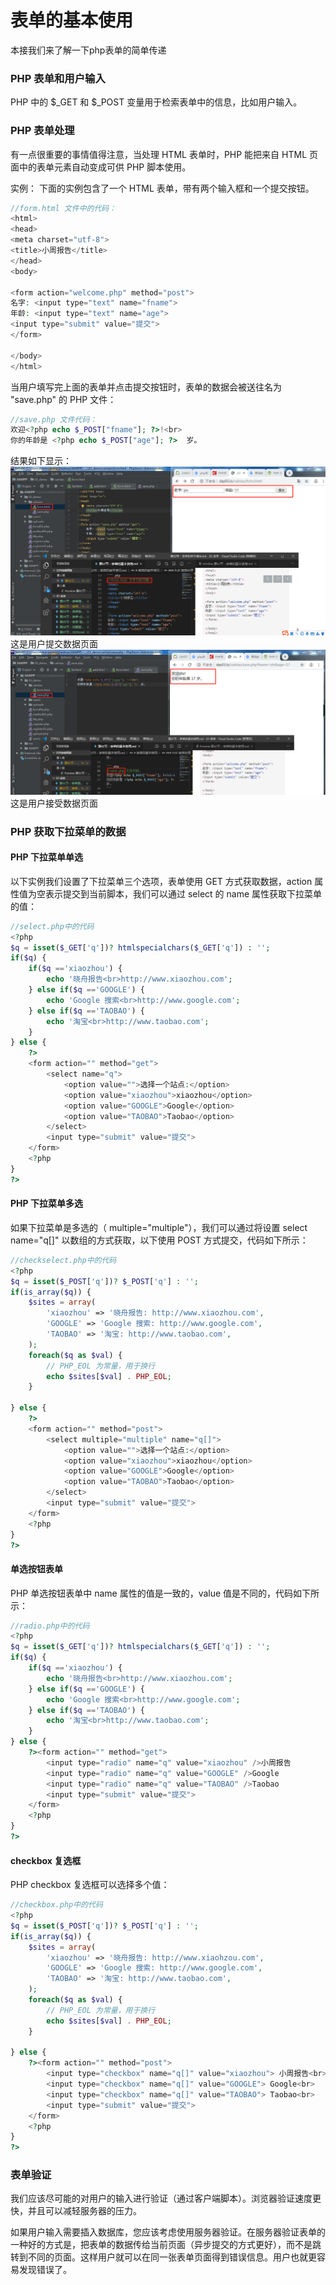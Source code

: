 # 表单的基本使用
本接我们来了解一下php表单的简单传递

### PHP 表单和用户输入
PHP 中的 \$_GET 和 \$_POST 变量用于检索表单中的信息，比如用户输入。

### PHP 表单处理
有一点很重要的事情值得注意，当处理 HTML 表单时，PHP 能把来自 HTML 页面中的表单元素自动变成可供 PHP 脚本使用。

实例：
下面的实例包含了一个 HTML 表单，带有两个输入框和一个提交按钮。

``` php
//form.html 文件中的代码：
<html>
<head>
<meta charset="utf-8">
<title>小周报告</title>
</head>
<body>
 
<form action="welcome.php" method="post">
名字: <input type="text" name="fname">
年龄: <input type="text" name="age">
<input type="submit" value="提交">
</form>
 
</body>
</html>
```

当用户填写完上面的表单并点击提交按钮时，表单的数据会被送往名为 "save.php" 的 PHP 文件：

``` php
//save.php 文件代码：
欢迎<?php echo $_POST["fname"]; ?>!<br>
你的年龄是 <?php echo $_POST["age"]; ?>  岁。
```

结果如下显示：
![images](../images/0302_png.png)
这是用户提交数据页面
![images](../images/0302_img.png)
这是用户接受数据页面


### PHP 获取下拉菜单的数据
#### PHP 下拉菜单单选
以下实例我们设置了下拉菜单三个选项，表单使用 GET 方式获取数据，action 属性值为空表示提交到当前脚本，我们可以通过 select 的 name 属性获取下拉菜单的值：

``` php
//select.php中的代码
<?php
$q = isset($_GET['q'])? htmlspecialchars($_GET['q']) : '';
if($q) {
    if($q =='xiaozhou') {
        echo '晓舟报告<br>http://www.xiaozhou.com';
    } else if($q =='GOOGLE') {
        echo 'Google 搜索<br>http://www.google.com';
    } else if($q =='TAOBAO') {
        echo '淘宝<br>http://www.taobao.com';
    }
} else {
    ?>
    <form action="" method="get">
        <select name="q">
            <option value="">选择一个站点:</option>
            <option value="xiaozhou">xiaozhou</option>
            <option value="GOOGLE">Google</option>
            <option value="TAOBAO">Taobao</option>
        </select>
        <input type="submit" value="提交">
    </form>
    <?php
}
?>
```

#### PHP 下拉菜单多选
如果下拉菜单是多选的（ multiple="multiple"），我们可以通过将设置 select name="q[]" 以数组的方式获取，以下使用 POST 方式提交，代码如下所示：

``` php
//checkselect.php中的代码
<?php
$q = isset($_POST['q'])? $_POST['q'] : '';
if(is_array($q)) {
    $sites = array(
        'xiaozhou' => '晓舟报告: http://www.xiaozhou.com',
        'GOOGLE' => 'Google 搜索: http://www.google.com',
        'TAOBAO' => '淘宝: http://www.taobao.com',
    );
    foreach($q as $val) {
        // PHP_EOL 为常量，用于换行
        echo $sites[$val] . PHP_EOL;
    }

} else {
    ?>
    <form action="" method="post">
        <select multiple="multiple" name="q[]">
            <option value="">选择一个站点:</option>
            <option value="xiaozhou">xiaozhou</option>
            <option value="GOOGLE">Google</option>
            <option value="TAOBAO">Taobao</option>
        </select>
        <input type="submit" value="提交">
    </form>
    <?php
}
?>
```

#### 单选按钮表单
PHP 单选按钮表单中 name 属性的值是一致的，value 值是不同的，代码如下所示：

``` php
//radio.php中的代码
<?php
$q = isset($_GET['q'])? htmlspecialchars($_GET['q']) : '';
if($q) {
    if($q =='xiaozhou') {
        echo '晓舟报告<br>http://www.xiaozhou.com';
    } else if($q =='GOOGLE') {
        echo 'Google 搜索<br>http://www.google.com';
    } else if($q =='TAOBAO') {
        echo '淘宝<br>http://www.taobao.com';
    }
} else {
    ?><form action="" method="get">
        <input type="radio" name="q" value="xiaozhou" />小周报告
        <input type="radio" name="q" value="GOOGLE" />Google
        <input type="radio" name="q" value="TAOBAO" />Taobao
        <input type="submit" value="提交">
    </form>
    <?php
}
?>

```

#### checkbox 复选框
PHP checkbox 复选框可以选择多个值：
``` php
//checkbox.php中的代码
<?php
$q = isset($_POST['q'])? $_POST['q'] : '';
if(is_array($q)) {
    $sites = array(
        'xiaozhou' => '晓舟报告: http://www.xiaohzou.com',
        'GOOGLE' => 'Google 搜索: http://www.google.com',
        'TAOBAO' => '淘宝: http://www.taobao.com',
    );
    foreach($q as $val) {
        // PHP_EOL 为常量，用于换行
        echo $sites[$val] . PHP_EOL;
    }

} else {
    ?><form action="" method="post">
        <input type="checkbox" name="q[]" value="xiaozhou"> 小周报告<br>
        <input type="checkbox" name="q[]" value="GOOGLE"> Google<br>
        <input type="checkbox" name="q[]" value="TAOBAO"> Taobao<br>
        <input type="submit" value="提交">
    </form>
    <?php
}
?>
```

### 表单验证
我们应该尽可能的对用户的输入进行验证（通过客户端脚本）。浏览器验证速度更快，并且可以减轻服务器的压力。

如果用户输入需要插入数据库，您应该考虑使用服务器验证。在服务器验证表单的一种好的方式是，把表单的数据传给当前页面（异步提交的方式更好），而不是跳转到不同的页面。这样用户就可以在同一张表单页面得到错误信息。用户也就更容易发现错误了。